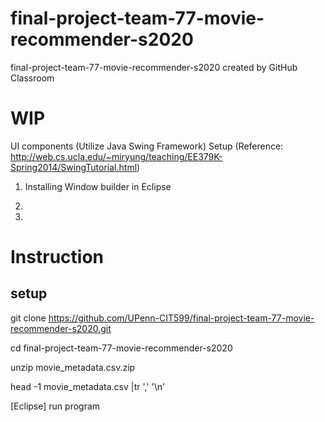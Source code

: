 # final-project-team-77-movie-recommender-s2020
final-project-team-77-movie-recommender-s2020 created by GitHub Classroom

# WIP
UI components (Utilize Java Swing Framework)
Setup (Reference: http://web.cs.ucla.edu/~miryung/teaching/EE379K-Spring2014/SwingTutorial.html)
1) Installing Window builder in Eclipse

2)

3)

# Instruction
## setup
git clone https://github.com/UPenn-CIT599/final-project-team-77-movie-recommender-s2020.git

cd final-project-team-77-movie-recommender-s2020

unzip movie_metadata.csv.zip

head -1 movie_metadata.csv |tr ',' '\n'

[Eclipse] run program
